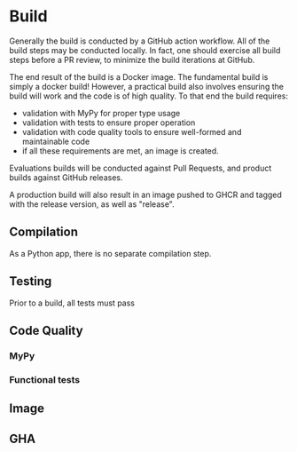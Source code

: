 # Build

Generally the build is conducted by a GitHub action workflow. All of the build steps may be conducted locally. In fact, one should exercise all build steps before a PR review, to minimize the build iterations at GitHub.

The end result of the build is a Docker image. The fundamental build is simply a docker build! However, a practical build also involves ensuring the build will work and the code is of high quality. To that end the build requires:

- validation with MyPy for proper type usage
- validation with tests to ensure proper operation
- validation with code quality tools to ensure well-formed and maintainable code
- if all these requirements are met, an image is created.

Evaluations builds will be conducted against Pull Requests, and product builds against GitHub releases.

A production build will also result in an image pushed to GHCR and tagged with the release version, as well as "release".

## Compilation

As a Python app, there is no separate compilation step.

## Testing

Prior to a build, all tests must pass 

## Code Quality

### MyPy

### Functional tests

## Image

## GHA 